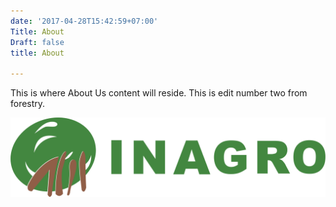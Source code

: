```yaml
---
date: '2017-04-28T15:42:59+07:00'
Title: About
Draft: false
title: About

---
```



This is where About Us content will reside. This is edit number two from forestry.

![](/uploads/2017/04/30/logo.png)

